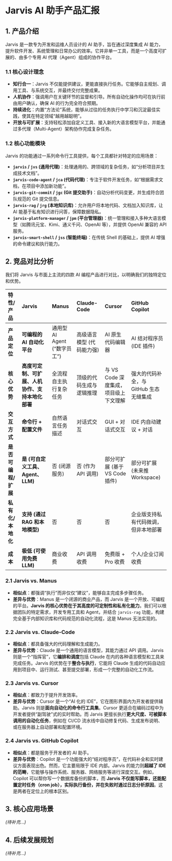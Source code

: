 # Jarvis AI 助手产品汇报

## 1. 产品介绍

Jarvis 是一款专为开发和运维人员设计的 AI 助手，旨在通过深度集成 AI 能力，提升软件开发、系统管理和日常办公的效率。它并非单一工具，而是一个高度可扩展的、由多个专用 AI 代理（Agent）组成的协作平台。

### 1.1 核心设计理念

- **知行合一**：Jarvis 不仅能提供建议，更能直接执行任务。它能够自主规划、调用工具、与系统交互，并最终交付完整成果。
- **人机协作**：强调用户在关键环节的监督和引导。所有自动化操作均可在执行前由用户确认，确保 AI 的行为完全符合预期。
- **持续进化**：内置“方法论”系统，能够从过往的任务执行中学习和沉淀最佳实践，使其在特定领域“越用越聪明”。
- **开放与可扩展**：支持轻松添加自定义工具、接入新的大语言模型平台，并能通过多代理（Multi-Agent）架构协作完成复杂任务。

### 1.2 核心功能模块

Jarvis 的功能通过一系列命令行工具提供，每个工具都针对特定的应用场景：

- **`jarvis` / `jvs` (通用代理)**：处理通用的、跨领域的复杂任务，如“分析项目并生成技术文档”。
- **`jarvis-code-agent` / `jca` (代码代理)**：专注于软件开发任务，如“根据需求文档，在项目中添加新功能”。
- **`jarvis-git-commit` / `jgc` (Git 提交助手)**：自动分析代码变更，并生成符合团队规范的 Git 提交信息。
- **`jarvis-rag` / `jrg` (本地知识库)**：允许用户将本地代码、文档加入知识库，让 AI 能基于私有知识进行问答，保障数据隐私。
- **`jarvis-platform-manager` / `jpm` (平台管理器)**：统一管理和接入多种大语言模型（如腾讯元宝、Kimi、通义千问、OpenAI 等），并提供 OpenAI 兼容的 API 服务。
- **`jarvis-smart-shell` / `jss` (智能终端)**：在传统 Shell 的基础上，提供 AI 增强的命令建议和执行能力。

## 2. 竞品对比分析

我们将 Jarvis 与市面上主流的四款 AI 编程产品进行对比，以明确我们的独特定位和优势。

| 特性/产品 | **Jarvis** | **Manus** | **Claude-Code** | **Cursor** | **GitHub Copilot** |
| :--- | :--- | :--- | :--- | :--- | :--- |
| **产品定位** | **可编程的 AI 自动化平台** | 通用型 AI Agent (“数字员工”) | 高级语言模型 (代码能力强) | AI 原生代码编辑器 | AI 结对程序员 (IDE 插件) |
| **核心优势** | **高度可定制、可扩展、人机协作、支持本地化部署** | 全流程自主执行复杂任务 | 顶级的代码生成与逻辑推理 | 与 VS Code 深度集成，项目级上下文理解 | 强大的代码补全，与 GitHub 生态无缝集成 |
| **交互方式** | **命令行 + 配置文件** | 自然语言任务描述 | 对话式交互 | GUI + 对话式交互 | IDE 内自动建议 + 对话 |
| **是否可编程/扩展** | **是 (可自定义工具、Agent、LLM)** | 否 (闭源服务) | 否 (作为 API 调用) | 部分可扩展 (基于 VS Code 插件) | 部分可扩展 (未来推 Workspace) |
| **私有化/本地化** | **支持 (通过 RAG 和本地模型)** | 否 | 否 | 否 | 企业版支持私有代码微调，但非本地部署 |
| **成本** | **极低 (可使用免费 LLM)** | 商业收费 | API 调用收费 | 免费版 + Pro 收费 | 个人/企业订阅收费 |

### 2.1 Jarvis vs. Manus

- **相似点**：都强调“执行”而非仅仅“建议”，能够自主完成多步骤任务。
- **差异与优势**：Manus 是一个闭源的商业产品，而 Jarvis 是一个开放、可编程的平台。**Jarvis 的核心优势在于其高度的可定制性和私有化能力**。我们可以根据团队的特定需求，开发专用工具和 Agent，并结合 `jarvis-rag` 功能，构建完全基于内部知识库和代码规范的自动化流程，这是 Manus 无法实现的。

### 2.2 Jarvis vs. Claude-Code

- **相似点**：都具备强大的代码理解和生成能力。
- **差异与优势**：Claude 是一个通用的语言模型，其能力通过 API 调用。Jarvis 则是一个“指挥官”，它**编排和调度**包括 Claude 在内的各种语言模型和工具来完成任务。Jarvis 的优势在于**整合与执行**，它能将 Claude 生成的代码自动应用到项目中、运行测试、甚至提交部署，形成一个完整的自动化工作流。

### 2.3 Jarvis vs. Cursor

- **相似点**：都致力于提升开发效率。
- **差异与优势**：Cursor 是一个“AI 化的 IDE”，它在图形界面内为开发者提供辅助。Jarvis 则是**面向自动化的命令行工具集**。Cursor 更适合在编码过程中为开发者提供“副驾驶”式的实时帮助。而 Jarvis 更擅长执行**更大尺度、可被脚本调用的自动化任务**，例如在 CI/CD 流水线中自动修复代码、生成发布说明、或在服务器上自动部署和配置环境。

### 2.4 Jarvis vs. GitHub Copilot

- **相似点**：都是服务于开发者的 AI 助手。
- **差异与优势**：Copilot 是一个功能强大的“结对程序员”，在代码补全和实时建议方面表现出色。然而，它主要局限于 IDE 内部。Jarvis 的能力则**超越了 IDE 的范畴**，它能够与操作系统、服务器、网络服务等进行深度交互。例如，Copilot 可以帮你写一个数据库备份的脚本，而 **Jarvis 不仅能写脚本，还能配置定时任务（cron job），实际执行备份，并在失败时通过日志分析原因**。这是两者在定位上的根本区别。

## 3. 核心应用场景

*(待补充...)*

## 4. 后续发展规划

*(待补充...)*
